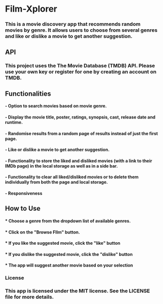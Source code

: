 # Film-Xplorer

### This is a movie discovery app that recommends random movies by genre. It allows users to choose from several genres and like or dislike a movie to get another suggestion.

## API
### This project uses the The Movie Database (TMDB) API. Please use your own key or register for one by creating an account on TMDB.

## Functionalities

#### - Option to search movies based on movie genre.
#### - Display the movie title, poster, ratings, synopsis, cast, release date and runtime.
#### - Randomise results from a random page of results instead of just the first page.
#### - Like or dislike a movie to get another suggestion.
#### - Functionality to store the liked and disliked movies (with a link to their IMDb page) in the local storage as well as in a side bar.
#### - Functionality to clear all liked/disliked movies or to delete them individually from both the page and local storage.
#### - Responsiveness

## How to Use

#### * Choose a genre from the dropdown list of available genres.
#### * Click on the "Browse FIlm" button.
#### * If you like the suggested movie, click the "like" button
#### * If you dislike the suggested movie, click the "dislike" button
#### * The app will suggest another movie based on your selection

### License
### This app is licensed under the MIT license. See the LICENSE file for more details.
